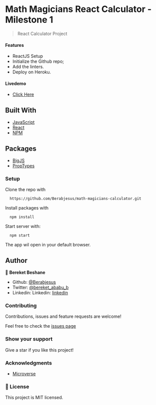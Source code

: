 # Math Magicians React Calculator - Milestone 1
> React Calculator Project

#### Features
- ReactJS Setup
- Initialize the Github repo;
- Add the linters.
- Deploy on Heroku.

#### Livedemo

- [Click Here](https://math-magicians-calc.herokuapp.com/)

## Built With

- [JavaScript](https://www.javascript.com/)
- [React](https://reactjs.org/)
- [NPM](https://www.npmjs.com/)

## Packages
- [BigJS](https://github.com/MikeMcl/big.js/)
- [PropTypes](https://www.npmjs.com/package/prop-types)

### Setup

Clone the repo with

```
  https://github.com/Berabjesus/math-magicians-calculator.git
```

Install packages with

```
  npm install
```

Start server with:

```
  npm start
```

The app wil open in your default browser.


## Author

👤 **Bereket Beshane**

- Github: [@Berabjesus](https://github.com/Berabjesus)
- Twitter: [@bereket_ababu_b](https://twitter.com/bereket_ababu_b)
- Linkedin: Linkedin: [linkedin](https://www.linkedin.com/in/bereketbeshane/) 

### Contributing

Contributions, issues and feature requests are welcome!

Feel free to check the [issues page](https://github.com/tadeuasarro/react-calculator/issues)

### Show your support

Give a star if you like this project!

### Acknowledgments

- [Microverse](https://www.microverse.org/)

### 📝 License

This project is MIT licensed.
